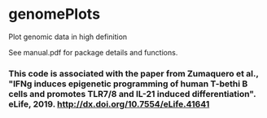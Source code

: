 # genomePlots
Plot genomic data in high definition

See manual.pdf for package details and functions.

### This code is associated with the paper from Zumaquero et al., "IFNg induces epigenetic programming of human T-bethi B cells and promotes TLR7/8 and IL-21 induced differentiation". eLife, 2019. http://dx.doi.org/10.7554/eLife.41641
